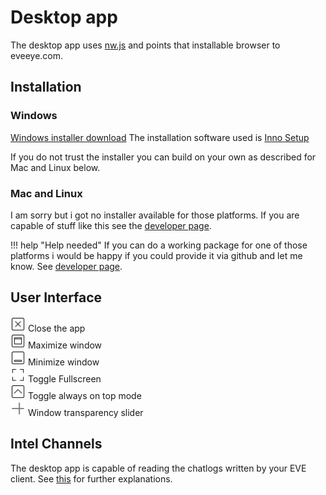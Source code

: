 # Desktop app
The desktop app uses [nw.js](https://nwjs.io/) and points that installable browser to eveeye.com.

## Installation
### Windows

[Windows installer download](https://www.dropbox.com/s/002r29fwgwcxjr2/Eveeye_v003.exe?dl=0)
The installation software used is [Inno Setup](https://www.jrsoftware.org/isinfo.php)

If you do not trust the installer you can build on your own as described for Mac and Linux below.

### Mac and Linux
I am sorry but i got no installer available for those platforms. 
If you are capable of stuff like this see the [developer page](https://eveeye.readthedocs.io/en/latest/developers/).

!!! help "Help needed"
    If you can do a working package for one of those platforms i would be happy if you could provide it via github and let me know. See [developer page](https://eveeye.readthedocs.io/en/latest/developers/).

## User Interface
<img src="https://raw.githubusercontent.com/Risingson/E3documentation/master/docs/images/nw/close-window-100.png" width="24" height="24" > Close the app<br>
<img src="https://raw.githubusercontent.com/Risingson/E3documentation/master/docs/images/nw/maximize-window-100.png" width="24" height="24" > Maximize window<br>
<img src="https://raw.githubusercontent.com/Risingson/E3documentation/master/docs/images/nw/minimize-window-100.png" width="24" height="24" > Minimize window<br>
<img src="https://raw.githubusercontent.com/Risingson/E3documentation/master/docs/images/nw/full-screen-100.png" width="24" height="24" > Toggle Fullscreen<br>
<img src="https://raw.githubusercontent.com/Risingson/E3documentation/master/docs/images/nw/up-squared-100.png" width="24" height="24" > Toggle always on top mode<br>
<img src="https://raw.githubusercontent.com/Risingson/E3documentation/master/docs/images/nw/transparency-100.png" width="24" height="24" > Window transparency slider

## Intel Channels
The desktop app is capable of reading the chatlogs written by your EVE client. See [this](https://eveeye.readthedocs.io/en/latest/sharing/intel-channels/) for further explanations.
<!--stackedit_data:
eyJoaXN0b3J5IjpbLTIwMjY5NjMzNzMsNDU4ODkzMjUsLTE5ND
A0NTgzMDcsLTE1ODI1MDQwMjYsLTEzNzYwNDY3ODIsMTQ3NzU0
MzQ5LC0xNDAzNjAwMTAyLDYwMTk4NTM1NywtODA3MzUxMTc1LC
04MDczNTExNzUsLTEzOTU4ODM4NjIsNTg4OTQ3NDQzLC01OTQ4
NjAzNzUsLTQwNjIzMjMwNCwtMTAxMjM1Njg4MSwtNDc5MTU5MD
g4XX0=
-->